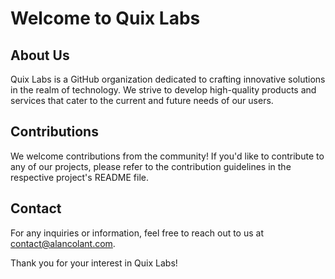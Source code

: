 # Welcome to Quix Labs

## About Us
Quix Labs is a GitHub organization dedicated to crafting innovative solutions in the realm of technology. We strive to develop high-quality products and services that cater to the current and future needs of our users.

## Contributions
We welcome contributions from the community! If you'd like to contribute to any of our projects, please refer to the contribution guidelines in the respective project's README file.

## Contact
For any inquiries or information, feel free to reach out to us at contact@alancolant.com.

Thank you for your interest in Quix Labs!
